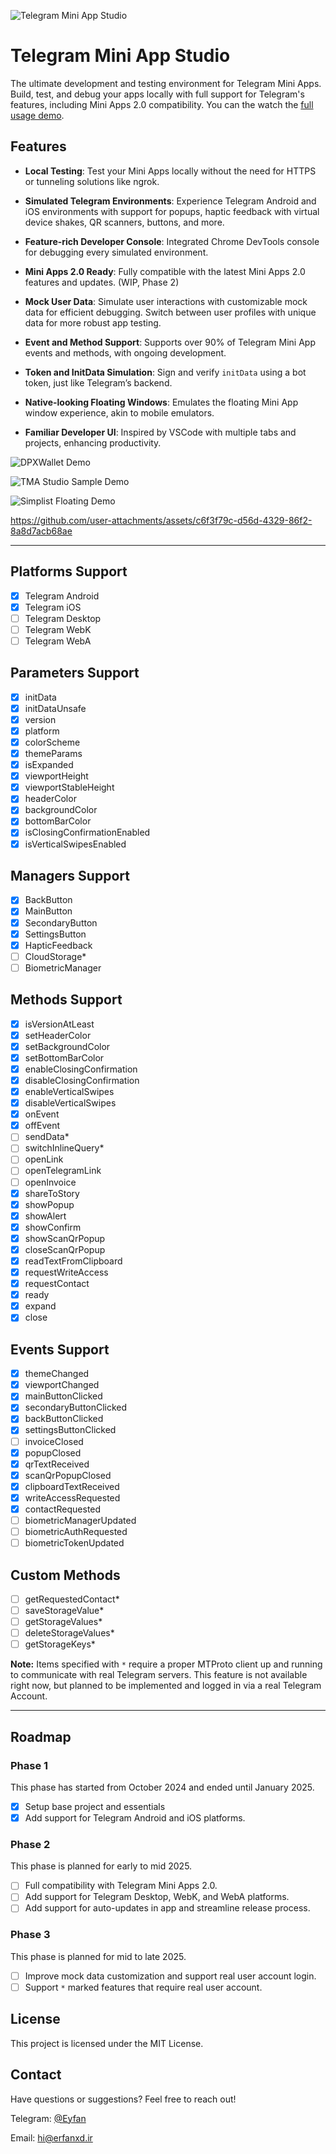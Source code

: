![Telegram Mini App Studio](https://github.com/erfanmola/TMA-Studio/blob/master/resources/cover.png?raw=true)

# Telegram Mini App Studio
The ultimate development and testing environment for Telegram Mini Apps. Build, test, and debug your apps locally with full support for Telegram's features, including Mini Apps 2.0 compatibility. You can the watch the [full usage demo](https://github.com/erfanmola/TMA-Studio/raw/refs/heads/master/resources/demo-2-4k-60FPS.mp4).

## Features

- **Local Testing**: Test your Mini Apps locally without the need for HTTPS or tunneling solutions like ngrok.

- **Simulated Telegram Environments**: Experience Telegram Android and iOS environments with support for popups, haptic feedback with virtual device shakes, QR scanners, buttons, and more.

- **Feature-rich Developer Console**: Integrated Chrome DevTools console for debugging every simulated environment.

- **Mini Apps 2.0 Ready**: Fully compatible with the latest Mini Apps 2.0 features and updates. (WIP, Phase 2)

- **Mock User Data**: Simulate user interactions with customizable mock data for efficient debugging. Switch between user profiles with unique data for more robust app testing.

- **Event and Method Support**: Supports over 90% of Telegram Mini App events and methods, with ongoing development.

- **Token and InitData Simulation**: Sign and verify `initData` using a bot token, just like Telegram’s backend.

- **Native-looking Floating Windows**: Emulates the floating Mini App window experience, akin to mobile emulators.

- **Familiar Developer UI**: Inspired by VSCode with multiple tabs and projects, enhancing productivity.

![DPXWallet Demo](https://github.com/erfanmola/TMA-Studio/blob/master/resources/demo-2.png?raw=true)

![TMA Studio Sample Demo](https://github.com/erfanmola/TMA-Studio/blob/master/resources/demo-3.png?raw=true)

![Simplist Floating Demo](https://github.com/erfanmola/TMA-Studio/blob/master/resources/demo-4.png?raw=true)

https://github.com/user-attachments/assets/c6f3f79c-d56d-4329-86f2-8a8d7acb68ae

---

## Platforms Support
- [x] Telegram Android
- [x] Telegram iOS
- [ ] Telegram Desktop
- [ ] Telegram WebK
- [ ] Telegram WebA

## Parameters Support
- [x] initData
- [x] initDataUnsafe
- [x] version
- [x] platform
- [x] colorScheme
- [x] themeParams
- [x] isExpanded
- [x] viewportHeight
- [x] viewportStableHeight
- [x] headerColor
- [x] backgroundColor
- [x] bottomBarColor
- [x] isClosingConfirmationEnabled
- [x] isVerticalSwipesEnabled

## Managers Support
- [x] BackButton
- [x] MainButton
- [x] SecondaryButton
- [x] SettingsButton
- [x] HapticFeedback
- [ ] CloudStorage*
- [ ] BiometricManager

## Methods Support
- [x] isVersionAtLeast
- [x] setHeaderColor
- [x] setBackgroundColor
- [x] setBottomBarColor
- [x] enableClosingConfirmation
- [x] disableClosingConfirmation
- [x] enableVerticalSwipes
- [x] disableVerticalSwipes
- [x] onEvent
- [x] offEvent
- [ ] sendData*
- [ ] switchInlineQuery*
- [ ] openLink
- [ ] openTelegramLink
- [ ] openInvoice
- [x] shareToStory
- [x] showPopup
- [x] showAlert
- [x] showConfirm
- [x] showScanQrPopup
- [x] closeScanQrPopup
- [x] readTextFromClipboard
- [x] requestWriteAccess
- [x] requestContact
- [x] ready
- [x] expand
- [x] close

## Events Support
- [x] themeChanged
- [x] viewportChanged
- [x] mainButtonClicked
- [x] secondaryButtonClicked
- [x] backButtonClicked
- [x] settingsButtonClicked
- [ ] invoiceClosed
- [x] popupClosed
- [x] qrTextReceived
- [x] scanQrPopupClosed
- [x] clipboardTextReceived
- [x] writeAccessRequested
- [x] contactRequested
- [ ] biometricManagerUpdated
- [ ] biometricAuthRequested
- [ ] biometricTokenUpdated

## Custom Methods
- [ ] getRequestedContact*
- [ ] saveStorageValue*
- [ ] getStorageValues*
- [ ] deleteStorageValues*
- [ ] getStorageKeys*

**Note:** Items specified with `*` require a proper MTProto client up and running to communicate with real Telegram servers. This feature is not available right now, but planned to be implemented and logged in via a real Telegram Account.

---

## Roadmap
### Phase 1
This phase has started from October 2024 and ended until January 2025.
- [x] Setup base project and essentials
- [x] Add support for Telegram Android and iOS platforms.
### Phase 2
This phase is planned for early to mid 2025.
- [ ] Full compatibility with Telegram Mini Apps 2.0.
- [ ] Add support for Telegram Desktop, WebK, and WebA platforms.
- [ ] Add support for auto-updates in app and streamline release process.
### Phase 3
This phase is planned for mid to late 2025.
- [ ] Improve mock data customization and support real user account login.
- [ ] Support `*` marked features that require real user account.

## License
This project is licensed under the MIT License.

## Contact
Have questions or suggestions? Feel free to reach out!

Telegram: [@Eyfan](https://t.me/Eyfan)

Email: [hi@erfanxd.ir](mailto:hi@erfanxd.ir)
